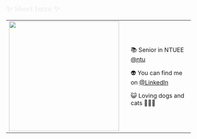 <!--
**Hi there 👋**
## ✨ Short Intro ✨
-->
## <span style="color: #f0f0f0; font-family: Times New Roman; font-size: 1em;">✨ Short Intro ✨</span>

<table style="border:none">
<tr>
  <td style="vertical-align: top">
    <img src="https://i.giphy.com/media/v1.Y2lkPTc5MGI3NjExMTh2cmYxMzJwZjZudnkxOWpkcDhsNWFtMHRtcnIya2RudXR0bG91MiZlcD12MV9pbnRlcm5hbF9naWZfYnlfaWQmY3Q9Zw/13Qumr2SLqrl5e/giphy.gif" width="300" />
  </td>
  <td>
  </td>
  <td>


📚 Senior in NTUEE [@ntu](https://www.ntu.edu.tw)

👽 You can find me on [@LinkedIn](https://www.linkedin.com/in/lin-chinying-0986122ba/)

😺 Loving dogs and cats 🫧🤍🎀

  </td>
</tr>
</table>



<!--  
<span style="font-family: Times New Roman">
</span>

Chairwoman [@fronteers](https://github.com/fronteers) && event organiser [@fronteersbe](https://github.com/fronteersbe)

**cylin00/cylin00** is a ✨ _special_ ✨ repository because its `README.md` (this file) appears on your GitHub profile.

Here are some ideas to get you started:

- 🔭 I’m currently working on ...
- 🌱 I’m currently learning ...
- 👯 I’m looking to collaborate on ...
- 🤔 I’m looking for help with ...
- 💬 Ask me about ...
- 📫 How to reach me: ...
- 😄 Pronouns: ...
- ⚡ Fun fact: ...
- I luv lin-1214
-->
